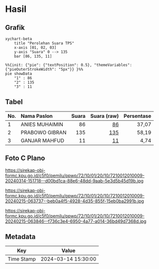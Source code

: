 # Hasil

## Grafik

```mermaid
xychart-beta
    title "Perolehan Suara TPS"
    x-axis [01, 02, 03]
    y-axis "Suara" 0 --> 135
    bar [86, 135, 11]
```

```mermaid
%%{init: {"pie": {"textPosition": 0.5}, "themeVariables": {"pieOuterStrokeWidth": "5px"}} }%%
pie showData
    "1" : 86
    "2" : 135
    "3" : 11
```

## Tabel

| No. | Nama Paslon    | Suara | Suara (raw) | Persentase |
|:--- |:-------------- | -----:| -----------:| ----------:|
| 1   | ANIES MUHAIMIN | 86    | [86][p-1]   | 37,07      |
| 2   | PRABOWO GIBRAN | 135   | [135][p-2]  | 58,19      |
| 3   | GANJAR MAHFUD  | 11    | [11][p-3]   | 4,74       |


[p-1]: https://github.com/gigit-pemilu/pemilu-2024-72-sulawesi-tengah/blob/main/pilpres/hitung-suara/sub/72-sulawesi-tengah/sub/10-sigi/sub/01-sigi-biromaru/sub/2010-lolu/sub/009-tps/sub/paslon-1.txt
[p-2]: https://github.com/gigit-pemilu/pemilu-2024-72-sulawesi-tengah/blob/main/pilpres/hitung-suara/sub/72-sulawesi-tengah/sub/10-sigi/sub/01-sigi-biromaru/sub/2010-lolu/sub/009-tps/sub/paslon-2.txt
[p-3]: https://github.com/gigit-pemilu/pemilu-2024-72-sulawesi-tengah/blob/main/pilpres/hitung-suara/sub/72-sulawesi-tengah/sub/10-sigi/sub/01-sigi-biromaru/sub/2010-lolu/sub/009-tps/sub/paslon-3.txt

## Foto C Plano

https://sirekap-obj-formc.kpu.go.id/c5f0/pemilu/ppwp/72/10/01/20/10/7210012010009-20240314-151718--d00bd1ca-88e6-48dd-9aab-5e3d5b45d19b.jpg

https://sirekap-obj-formc.kpu.go.id/c5f0/pemilu/ppwp/72/10/01/20/10/7210012010009-20240215-063737--beb0a4f5-4928-4d35-855f-15eb0ba2991b.jpg

https://sirekap-obj-formc.kpu.go.id/c5f0/pemilu/ppwp/72/10/01/20/10/7210012010009-20240215-063846--f736c3e4-6950-4a77-a014-36bd49d7368d.jpg


## Metadata

| Key        | Value               |
| ---------- | ------------------- |
| Time Stamp | 2024-03-14 15:30:00 |



